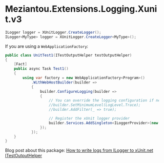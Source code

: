 # Meziantou.Extensions.Logging.Xunit.v3

```c#
ILogger logger = XUnitLogger.CreateLogger();
ILogger<MyType> logger = XUnitLogger.CreateLogger<MyType>();
```

If you are using a `WebApplicationFactory`:

```c#
public class UnitTest1(ITestOutputHelper testOutputHelper)
{
    [Fact]
    public async Task Test1()
    {
        using var factory = new WebApplicationFactory<Program>()
            .WithWebHostBuilder(builder =>
            {
                builder.ConfigureLogging(builder =>
                {
                    // You can override the logging configuration if needed
                    //builder.SetMinimumLevel(LogLevel.Trace);
                    //builder.AddFilter(_ => true);

                    // Register the xUnit logger provider
                    builder.Services.AddSingleton<ILoggerProvider>(new XUnitLoggerProvider(testOutputHelper, appendScope: false));
                });
            });
    }
}
```

Blog post about this package: [How to write logs from ILogger to xUnit.net ITestOutputHelper](https://www.meziantou.net/how-to-view-logs-from-ilogger-in-xunitdotnet.htm)
